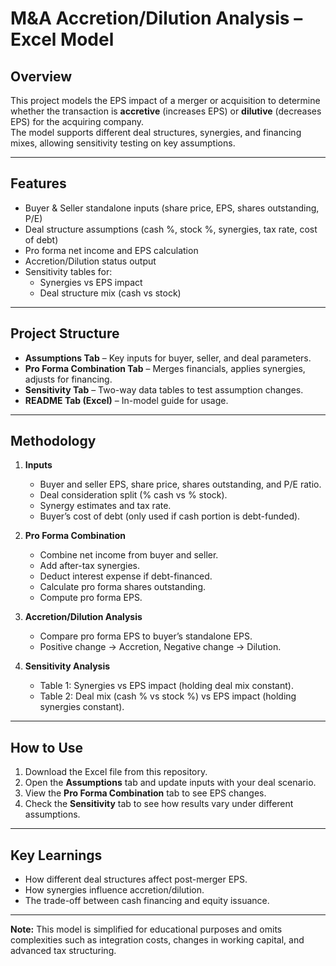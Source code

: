 # M&A Accretion/Dilution Analysis – Excel Model

## Overview
This project models the EPS impact of a merger or acquisition to determine whether the transaction is **accretive** (increases EPS) or **dilutive** (decreases EPS) for the acquiring company.  
The model supports different deal structures, synergies, and financing mixes, allowing sensitivity testing on key assumptions.

---

## Features
- Buyer & Seller standalone inputs (share price, EPS, shares outstanding, P/E)
- Deal structure assumptions (cash %, stock %, synergies, tax rate, cost of debt)
- Pro forma net income and EPS calculation
- Accretion/Dilution status output
- Sensitivity tables for:
  - Synergies vs EPS impact
  - Deal structure mix (cash vs stock)

---

## Project Structure
- **Assumptions Tab** – Key inputs for buyer, seller, and deal parameters.
- **Pro Forma Combination Tab** – Merges financials, applies synergies, adjusts for financing.
- **Sensitivity Tab** – Two-way data tables to test assumption changes.
- **README Tab (Excel)** – In-model guide for usage.

---

## Methodology

1. **Inputs**  
   - Buyer and seller EPS, share price, shares outstanding, and P/E ratio.
   - Deal consideration split (% cash vs % stock).
   - Synergy estimates and tax rate.
   - Buyer’s cost of debt (only used if cash portion is debt-funded).

2. **Pro Forma Combination**  
   - Combine net income from buyer and seller.
   - Add after-tax synergies.
   - Deduct interest expense if debt-financed.
   - Calculate pro forma shares outstanding.
   - Compute pro forma EPS.

3. **Accretion/Dilution Analysis**  
   - Compare pro forma EPS to buyer’s standalone EPS.
   - Positive change → Accretion, Negative change → Dilution.

4. **Sensitivity Analysis**  
   - Table 1: Synergies vs EPS impact (holding deal mix constant).
   - Table 2: Deal mix (cash % vs stock %) vs EPS impact (holding synergies constant).

---

## How to Use
1. Download the Excel file from this repository.
2. Open the **Assumptions** tab and update inputs with your deal scenario.
3. View the **Pro Forma Combination** tab to see EPS changes.
4. Check the **Sensitivity** tab to see how results vary under different assumptions.

---

## Key Learnings
- How different deal structures affect post-merger EPS.
- How synergies influence accretion/dilution.
- The trade-off between cash financing and equity issuance.

---

**Note:** This model is simplified for educational purposes and omits complexities such as integration costs, changes in working capital, and advanced tax structuring.

